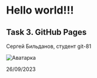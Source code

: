 # Hello world!!!

## Task 3. GitHub Pages

Сергей Бильданов, студент git-81

![Аватарка](https://masterpiecer-images.s3.yandex.net/46bc1e6f5be211eeb7dfbaea8797b5f2:upscaled)

26/09/2023